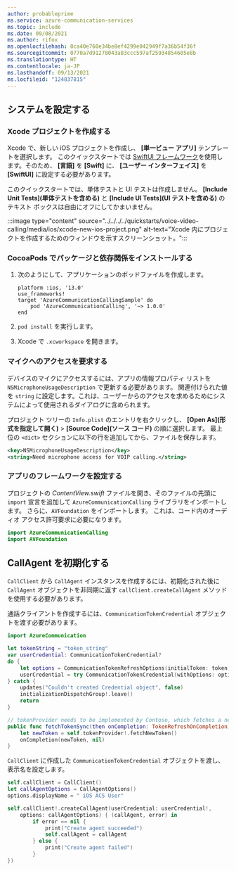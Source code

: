 ```yaml
---
author: probableprime
ms.service: azure-communication-services
ms.topic: include
ms.date: 09/08/2021
ms.author: rifox
ms.openlocfilehash: 0ca40e760e34be8ef4299e042949f7a36b54f36f
ms.sourcegitcommit: 0770a7d91278043a83ccc597af25934854605e8b
ms.translationtype: HT
ms.contentlocale: ja-JP
ms.lasthandoff: 09/13/2021
ms.locfileid: "124837815"
---
```

## <a name="set-up-your-system"></a>システムを設定する

### <a name="create-the-xcode-project"></a>Xcode プロジェクトを作成する

Xcode で、新しい iOS プロジェクトを作成し、 **[単一ビュー アプリ]** テンプレートを選択します。 このクイックスタートでは [SwiftUI フレームワーク](https://developer.apple.com/xcode/swiftui/)を使用します。そのため、 **[言語]** を **[Swift]** に、 **[ユーザー インターフェイス]** を **[SwiftUI]** に設定する必要があります。 

このクイックスタートでは、単体テストと UI テストは作成しません。 **[Include Unit Tests]\(単体テストを含める\)** と **[Include UI Tests]\(UI テストを含める\)** のテキスト ボックスは自由にオフにしてかまいません。

:::image type="content" source="../../../../quickstarts/voice-video-calling/media/ios/xcode-new-ios-project.png" alt-text="Xcode 内にプロジェクトを作成するためのウィンドウを示すスクリーンショット。":::

### <a name="install-the-package-and-dependencies-with-cocoapods"></a>CocoaPods でパッケージと依存関係をインストールする

1. 次のようにして、アプリケーションのポッドファイルを作成します。

    ```
    platform :ios, '13.0'
    use_frameworks!
    target 'AzureCommunicationCallingSample' do
        pod 'AzureCommunicationCalling', '~> 1.0.0'
    end
    ```
2. `pod install` を実行します。
3. Xcode で `.xcworkspace` を開きます。

### <a name="request-access-to-the-microphone"></a>マイクへのアクセスを要求する

デバイスのマイクにアクセスするには、アプリの情報プロパティ リストを `NSMicrophoneUsageDescription` で更新する必要があります。 関連付けられた値を `string` に設定します。これは、ユーザーからのアクセスを求めるためにシステムによって使用されるダイアログに含められます。

プロジェクト ツリーの `Info.plist` のエントリを右クリックし、 **[Open As]\(形式を指定して開く\)**  >  **[Source Code]\(ソース コード\)** の順に選択します。 最上位の `<dict>` セクションに以下の行を追加してから、ファイルを保存します。

```xml
<key>NSMicrophoneUsageDescription</key>
<string>Need microphone access for VOIP calling.</string>
```

### <a name="set-up-the-app-framework"></a>アプリのフレームワークを設定する

プロジェクトの *ContentView.swift* ファイルを開き、そのファイルの先頭に `import` 宣言を追加して `AzureCommunicationCalling` ライブラリをインポートします。 さらに、`AVFoundation` をインポートします。 これは、コード内のオーディオ アクセス許可要求に必要になります。

```swift
import AzureCommunicationCalling
import AVFoundation
```

## <a name="initialize-callagent"></a>CallAgent を初期化する

`CallClient` から `CallAgent` インスタンスを作成するには、初期化された後に `CallAgent` オブジェクトを非同期に返す `callClient.createCallAgent` メソッドを使用する必要があります。

通話クライアントを作成するには、`CommunicationTokenCredential` オブジェクトを渡す必要があります。

```swift
import AzureCommunication

let tokenString = "token_string"
var userCredential: CommunicationTokenCredential?
do {
    let options = CommunicationTokenRefreshOptions(initialToken: token, refreshProactively: true, tokenRefresher: self.fetchTokenSync)
    userCredential = try CommunicationTokenCredential(withOptions: options)
} catch {
    updates("Couldn't created Credential object", false)
    initializationDispatchGroup!.leave()
    return
}

// tokenProvider needs to be implemented by Contoso, which fetches a new token
public func fetchTokenSync(then onCompletion: TokenRefreshOnCompletion) {
    let newToken = self.tokenProvider!.fetchNewToken()
    onCompletion(newToken, nil)
}
```

`CallClient` に作成した `CommunicationTokenCredential` オブジェクトを渡し、表示名を設定します。

```swift
self.callClient = CallClient()
let callAgentOptions = CallAgentOptions()
options.displayName = " iOS ACS User"

self.callClient!.createCallAgent(userCredential: userCredential!,
    options: callAgentOptions) { (callAgent, error) in
        if error == nil {
            print("Create agent succeeded")
            self.callAgent = callAgent
        } else {
            print("Create agent failed")
        }
})
```
